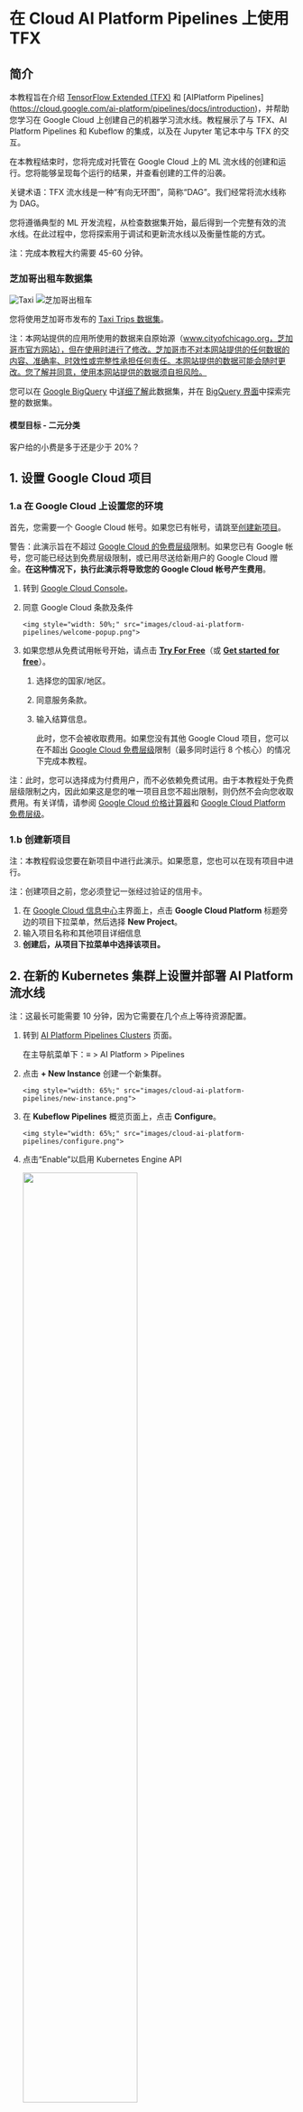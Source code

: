 # 在 Cloud AI Platform Pipelines 上使用 TFX

## 简介

本教程旨在介绍 [TensorFlow Extended (TFX)](https://www.tensorflow.org/tfx) 和 [AIPlatform Pipelines] (https://cloud.google.com/ai-platform/pipelines/docs/introduction)，并帮助您学习在 Google Cloud 上创建自己的机器学习流水线。教程展示了与 TFX、AI Platform Pipelines 和 Kubeflow 的集成，以及在 Jupyter 笔记本中与 TFX 的交互。

在本教程结束时，您将完成对托管在 Google Cloud 上的 ML 流水线的创建和运行。您将能够呈现每个运行的结果，并查看创建的工件的沿袭。

关键术语：TFX 流水线是一种“有向无环图”，简称“DAG”。我们经常将流水线称为 DAG。

您将遵循典型的 ML 开发流程，从检查数据集开始，最后得到一个完整有效的流水线。在此过程中，您将探索用于调试和更新流水线以及衡量性能的方式。

注：完成本教程大约需要 45-60 分钟。

### 芝加哥出租车数据集

<!-- Image free for commercial use, does not require attribution:
https://pixabay.com/photos/new-york-cab-cabs-taxi-urban-city-2087998/ -->

![Taxi](https://github.com/tensorflow/docs-l10n/blob/master/site/zh-cn/tfx/tutorials/tfx/images/airflow_workshop/taxi.jpg?raw=true) ![芝加哥出租车](https://github.com/tensorflow/docs-l10n/blob/master/site/zh-cn/tfx/tutorials/tfx/images/airflow_workshop/chicago.png?raw=true)

您将使用芝加哥市发布的 [Taxi Trips 数据集](https://data.cityofchicago.org/Transportation/Taxi-Trips/wrvz-psew)。

注：本网站提供的应用所使用的数据来自原始源（www.cityofchicago.org，芝加哥市官方网站），但在使用时进行了修改。芝加哥市不对本网站提供的任何数据的内容、准确率、时效性或完整性承担任何责任。本网站提供的数据可能会随时更改。您了解并同意，使用本网站提供的数据须自担风险。

您可以在 [Google BigQuery](https://cloud.google.com/bigquery/public-data/chicago-taxi) 中[详细了解](https://cloud.google.com/bigquery/)此数据集，并在 [BigQuery 界面](https://bigquery.cloud.google.com/dataset/bigquery-public-data:chicago_taxi_trips)中探索完整的数据集。

#### 模型目标 - 二元分类

客户给的小费是多于还是少于 20%？

## 1. 设置 Google Cloud 项目

### 1.a 在 Google Cloud 上设置您的环境

首先，您需要一个 Google Cloud 帐号。如果您已有帐号，请跳至[创建新项目](#create_project)。

警告：此演示旨在不超过 [Google Cloud 的免费层级](https://cloud.google.com/free)限制。如果您已有 Google 帐号，您可能已经达到免费层级限制，或已用尽送给新用户的 Google Cloud 赠金。**在这种情况下，执行此演示将导致您的 Google Cloud 帐号产生费用**。

1. 转到 [Google Cloud Console](https://console.cloud.google.com/)。

2. 同意 Google Cloud 条款及条件

       <img style="width: 50%;" src="images/cloud-ai-platform-pipelines/welcome-popup.png">

3. 如果您想从免费试用帐号开始，请点击 [**Try For Free**](https://console.cloud.google.com/freetrial)（或 [**Get started for free**](https://console.cloud.google.com/freetrial)）。

    1. 选择您的国家/地区。

    2. 同意服务条款。

    3. 输入结算信息。

        此时，您不会被收取费用。如果您没有其他 Google Cloud 项目，您可以在不超出 [Google Cloud 免费层级](https://cloud.google.com/free)限制（最多同时运行 8 个核心）的情况下完成本教程。

注：此时，您可以选择成为付费用户，而不必依赖免费试用。由于本教程处于免费层级限制之内，因此如果这是您的唯一项目且您不超出限制，则仍然不会向您收取费用。有关详情，请参阅 [Google Cloud 价格计算器](https://cloud.google.com/products/calculator/)和 [Google Cloud Platform 免费层级](https://cloud.google.com/free)。

### 1.b 创建新项目<a name="create_project"></a>

注：本教程假设您要在新项目中进行此演示。如果愿意，您也可以在现有项目中进行。

注：创建项目之前，您必须登记一张经过验证的信用卡。

1. 在 [Google Cloud 信息中心](https://console.cloud.google.com/home/dashboard)主界面上，点击 **Google Cloud Platform** 标题旁边的项目下拉菜单，然后选择 **New Project**。
2. 输入项目名称和其他项目详细信息
3. **创建后，从项目下拉菜单中选择该项目。**

## 2. 在新的 Kubernetes 集群上设置并部署 AI Platform 流水线

注：这最长可能需要 10 分钟，因为它需要在几个点上等待资源配置。

1. 转到 [AI Platform Pipelines Clusters](https://console.cloud.google.com/ai-platform/pipelines) 页面。

    在主导航菜单下：≡ &gt; AI Platform &gt; Pipelines

2. 点击 **+ New Instance** 创建一个新集群。

       <img style="width: 65%;" src="images/cloud-ai-platform-pipelines/new-instance.png">

3. 在 **Kubeflow Pipelines** 概览页面上，点击 **Configure**。

       <img style="width: 65%;" src="images/cloud-ai-platform-pipelines/configure.png">

4. 点击“Enable”以启用 Kubernetes Engine API

      <img style="width: 65%;" src="images/cloud-ai-platform-pipelines/enable_api.png">

    注：您可能需要等待几分钟才能继续，此时我们将为您启用 Kubernetes Engine API。

5. 在 **Deploy Kubeflow Pipelines** 页面上：

    1. 为您的集群选择一个[区域](https://cloud.google.com/compute/docs/regions-zones)。可以设置网络和子网络，但出于本教程目的，我们将它们保留为默认值。

    2. **重要提示**：选中标有 *Allow access to the following cloud APIs* 的复选框。（此群集需要此权限才能访问项目的其他部分。如果跳过此步骤，稍后修复会有些棘手。）

          <img style="width: 50%;" src="images/cloud-ai-platform-pipelines/check-the-box.png">

    3. 点击 **Create New Cluster** 并稍候几分钟，直到集群创建完成为止。此过程需要几分钟时间。完成后，您将看到如下消息：

        > Cluster "cluster-1" successfully created in zone "us-central1-a".

    4. 选择命名空间和实例名称（使用默认值即可）。出于本教程的目的，无需选中 *executor.emissary* 或 *managedstorage.enabled*。

    5. 点击 **Deploy**，然后等待几分钟，直到流水线部署完毕。部署 Kubeflow Pipelines，即表示您接受《服务条款》。

## 3. 设置 Cloud AI Platform 笔记本实例

1. 转到 [Vertex AI Workbench](https://console.cloud.google.com/vertex-ai/workbench) 页面。首次运行 Workbench 时，您需要启用 Notebooks API。

    在主导航菜单下：≡ -&gt; Vertex AI -&gt; Workbench

2. 如果出现提示，请启用 Compute Engine API。

3. 创建已安装 TensorFlow Enterprise 2.7（或更高版本）的**新笔记本**。

      <img style="width: 65%;" src="images/cloud-ai-platform-pipelines/new-notebook.png">

    New Notebook -&gt; TensorFlow Enterprise 2.7 -&gt; Without GPU

    选择区域，并为笔记本实例命名。

    为了不超出免费层级限制，您可能需要在此更改默认设置，将此实例可用的 vCPU 数量从 4 个减少到 2 个：

    1. 在 **New notebook** 表单底部选择 **Advanced Options**。

    2. 如果您需要留在免费层级，则需要在 **Machine configuration** 下选择 1 个或 2 个 vCPU 的配置。

          <img style="width: 65%;" src="images/cloud-ai-platform-pipelines/two-cpus.png">

    3. 等待新笔记本创建完成，然后点击 **Enable Notebooks API**

注：如果使用 1 个或 2 个而非默认数量或更多的 vCPU，笔记本的性能可能会变慢。这不会严重妨碍您完成本教程。如果要使用默认设置，请[将您的帐号升级](https://cloud.google.com/free/docs/gcp-free-tier#to_upgrade_your_account)到至少 12 个 vCPU。这将产生费用。有关价格的详细信息，请参阅 [Google Kubernetes Engine 价格](https://cloud.google.com/kubernetes-engine/pricing/)，包括[价格计算器](https://cloud.google.com/products/calculator)和有关 [Google Cloud 免费层级](https://cloud.google.com/free)的信息。

## 4. 启动 Getting Started 笔记本

1. 转到 [**AI Platform Pipelines Clusters**] (https://console.cloud.google.com/ai-platform/pipelines) 页面。

    在主导航菜单下：≡ -&gt; AI Platform -&gt; Pipelines

2. 在本教程中使用的集群所在行上，点击 **Open Pipelines Dashboard**。

      <img src="images/cloud-ai-platform-pipelines/open-dashboard.png">

3. 在 **Getting Started** 页面上，点击 **Open a Cloud AI Platform Notebook on Google Cloud**。

      <img src="images/cloud-ai-platform-pipelines/open-template.png">

4. 选择您用于本教程的笔记本实例并点击 **Continue**，然后点击 **Confirm**。

    ![select-notebook](images/cloud-ai-platform-pipelines/select-notebook.png)

## 5. 继续在笔记本中操作

重要提示：本教程的其余部分应在上一步中打开的 JupyterLab 笔记本中完成。可在此处查看说明和解释作为参考。

### 安装

Getting Started 笔记本首先会将 [TFX](https://www.tensorflow.org/tfx) 和 [Kubeflow Pipelines (KFP)](https://www.kubeflow.org/docs/pipelines/) 安装到运行 Jupyter Lab 的虚拟机中：

然后，它会检查已安装的 TFX 版本，进行导入，并设置和打印项目 ID：

![Install tf and kfp](https://github.com/tensorflow/docs-l10n/blob/master/site/zh-cn/tfx/tutorials/tfx/images/cloud-ai-platform-pipelines/pip-install-nb-cell.png?raw=true)

### 连接您的 Google Cloud 服务

流水线配置需要您的项目 ID，您可以通过笔记本获得此 ID 并将其设置为环境变量。

```python
# Read GCP project id from env.
shell_output=!gcloud config list --format 'value(core.project)' 2>/dev/null
GCP_PROJECT_ID=shell_output[0]
print("GCP project ID:" + GCP_PROJECT_ID)
```

现在，设置您的 KFP 集群端点。

端点可通过 Pipelines 信息中心的网址找到。转到 Kubeflow 流水线信息中心并查看网址。端点为网址中*从* `https://` *后到* `googleusercontent.com`（含）的所有内容。

```python
ENDPOINT='' # Enter YOUR ENDPOINT here.
```

之后，笔记本会为自定义 Docker 镜像设置唯一名称：

```python
# Docker image name for the pipeline image
CUSTOM_TFX_IMAGE='gcr.io/' + GCP_PROJECT_ID + '/tfx-pipeline'
```

## 6. 将模板复制到项目目录中

编辑下一个笔记本单元，为您的流水线设置名称。在本教程中，我们将使用 `my_pipeline`。

```python
PIPELINE_NAME="my_pipeline"
PROJECT_DIR=os.path.join(os.path.expanduser("~"),"imported",PIPELINE_NAME)
```

接下来，笔记本会使用 `tfx` CLI 复制流水线模板。本教程使用芝加哥出租车数据集来执行二元分类，因此模板将模型设置为 `taxi`：

```python
!tfx template copy \
  --pipeline-name={PIPELINE_NAME} \
  --destination-path={PROJECT_DIR} \
  --model=taxi
```

然后，笔记本将其 CWD 上下文更改为项目目录：

```
%cd {PROJECT_DIR}
```

### 浏览流水线文件

您应该会在 Cloud AI Platform 笔记本的左侧看到一个文件浏览器。里面应该有一个包含您的流水线名称 (`my_pipeline`) 的目录。打开目录并查看文件。（您还可以在笔记本环境中打开它们并进行编辑。）

```
# You can also list the files from the shell
! ls
```

上面的 `tfx template copy` 命令创建了用于构建流水线的文件的基本基架。其中包括 Python 源代码、样本数据和 Jupyter 笔记本。这些内容针对此特定示例。对于您自己的流水线，这些应为您的流水线所需的支持文件。

以下是 Python 文件的简要说明。

- `pipeline` - 此目录包含流水线的定义
    - `constants.py` - 定义流水线运行程序的通用常量
    - `pipeline.py` - 定义 TFX 组件和流水线
- `models` - 此目录包含 ML 模型定义
    - `features.py` `features_test.py` 定义模型的特征
    - `preprocessing.py` / `preprocessing_test.py` - 使用 `tf::Transform` 定义预处理作业
    - `estimator` - 此目录包含一个基于 Estimator 的模型
        - `constants.py` - 定义模型的常量
        - `model.py` / `model_test.py` - 使用 TF Estimator 定义 DNN 模型
    - `keras` - 此目录包含一个基于 Keras 的模型
        - `constants.py` - 定义模型的常量
        - `model.py` / `model_test.py` 使用 Keras 定义 DNN 模型
- `beam_runner.py` / `kubeflow_runner.py` - 为每个编排引擎定义运行程序

## 7. 在 Kubeflow 上运行您的第一个 TFX 流水线

此笔记本将使用 `tfx run` CLI 命令运行流水线。

### 连接到存储

运行流水线会创建必须存储在 [ML-Metadata](https://github.com/google/ml-metadata) 中的工件。工件是指载荷，即必须存储在文件系统或块存储中的文件。在本教程中，我们将使用在设置期间自动创建的存储分区来使用 GCS 存储元数据载荷。它的名称将为 `<your-project-id>-kubeflowpipelines-default`。

### 创建流水线

笔记本会将样本数据上传到 GCS 存储分区，以便可以稍后在流水线中使用。

```python
!gsutil cp data/data.csv gs://{GOOGLE_CLOUD_PROJECT}-kubeflowpipelines-default/tfx-template/data/taxi/data.csv
```

之后，笔记本会使用 `tfx pipeline create` 命令创建流水线。

```python
!tfx pipeline create  \
--pipeline-path=kubeflow_runner.py \
--endpoint={ENDPOINT} \
--build-image
```

创建流水线时，将生成 `Dockerfile` 来构建 Docker 镜像。不要忘记将这些文件和其他源文件一起添加到您的源代码控制系统（例如 Git）。

### 运行流水线

之后，笔记本会使用 `tfx run create` 命令启动流水线的执行运行。您还将在 Kubeflow Pipelines 信息中心的“Experiments”下看到此运行。

```python
!tfx run create --pipeline-name={PIPELINE_NAME} --endpoint={ENDPOINT}
```

您可以在 Kubeflow Pipelines 信息中心中查看流水线。

注：如果流水线运行失败，您可以在 KFP 信息中心中查看详细日志。失败的一个主要来源是权限相关问题。请确保您的 KFP 集群具有访问 Google Cloud API 的权限。您可以[在 GCP 中创建 KFP 集群时](https://cloud.google.com/ai-platform/pipelines/docs/setting-up)对此进行配置，或参阅 [GCP 中的问题排查](https://cloud.google.com/ai-platform/pipelines/docs/troubleshooting)文档。

## 8. 验证数据

所有数据科学或机器学习项目的第一项任务都是理解和清理数据。

- 了解每个特征的数据类型
- 查找异常和缺失值
- 了解每个特征的分布

### 组件

![Data Components](https://github.com/tensorflow/docs-l10n/blob/master/site/zh-cn/tfx/tutorials/tfx/images/airflow_workshop/examplegen1.png?raw=true) ![Data Components](https://github.com/tensorflow/docs-l10n/blob/master/site/zh-cn/tfx/tutorials/tfx/images/airflow_workshop/examplegen2.png?raw=true)

- [ExampleGen](https://www.tensorflow.org/tfx/guide/examplegen) 用于提取并拆分输入数据集。
- [StatisticsGen](https://www.tensorflow.org/tfx/guide/statsgen) 用于计算数据集的统计信息。
- [SchemaGen](https://www.tensorflow.org/tfx/guide/schemagen) 用于检查统计信息并创建数据架构。
- [ExampleValidator](https://www.tensorflow.org/tfx/guide/exampleval) 用于查找数据集中的异常和缺失值。

### 在 JupyterLab 文件编辑器中：

在 `pipeline`/`pipeline.py` 中，取消注释将这些组件追加到流水线的行：

```python
# components.append(statistics_gen)
# components.append(schema_gen)
# components.append(example_validator)
```

（复制模板文件时已启用 `ExampleGen`。）

### 更新流水线并重新运行

```python
# Update the pipeline
! tfx pipeline update \
  --pipeline-path=kubeflow_runner.py \
  --endpoint={ENDPOINT}

! tfx run create --pipeline-name "{PIPELINE_NAME}"
```

### 查看流水线

对于 Kubeflow 编排器，访问 KFP 信息中心并在流水线运行页面中找到流水线输出。点击左侧的“Experiments”标签页，然后在“Experiments”页面中点击“All runs”。您应该能够找到带有流水线名称的运行。

### 更高级的示例

本教程展示的示例仅帮助您入门。如需更高级的示例，请参阅 [TensorFlow Data Validation Colab](https://www.tensorflow.org/tfx/tutorials/data_validation/chicago_taxi)。

要详细了解如何使用 TFDV 探索和验证数据集，请参阅[ tensorflow.org 中的示例](https://www.tensorflow.org/tfx/data_validation)。

## 9. 特征工程

您可以通过特征工程提高数据的预测质量和/或降低维数。

- 特征交叉
- 词汇
- 嵌入向量
- PCA
- 分类编码

使用 TFX 的一个好处是，您只需编写一次转换代码，生成的转换将在训练和应用之间保持一致。

### 组件

![set path](https://github.com/tensorflow/docs-l10n/blob/master/site/zh-cn/tfx/tutorials/tfx/images/airflow_workshop/transform.png?raw=true)

- Transform 会对数据集执行特征工程。

### 在 JupyterLab 文件编辑器中：

在 `pipeline`/`pipeline.py`中，找到并取消注释将 [Transform](https://www.tensorflow.org/tfx/guide/transform) 追加到流水线的行。

```python
# components.append(transform)
```

### 更新流水线并重新运行

```python
# Update the pipeline
! tfx pipeline update \
  --pipeline-path=kubeflow_runner.py \
  --endpoint={ENDPOINT}

! tfx run create --pipeline-name "{PIPELINE_NAME}"
```

### 查看流水线输出

对于 Kubeflow 编排器，访问 KFP 信息中心并在流水线运行页面中找到流水线输出。点击左侧的“Experiments”标签页，然后在“Experiments”页面中点击“All runs”。您应该能够找到带有流水线名称的运行。

### 更高级的示例

本教程展示的示例仅帮助您入门。如需更高级的示例，请参阅 [TensorFlow Transform Colab](https://www.tensorflow.org/tfx/tutorials/transform/census)。

## 10. 训练

使用干净、整洁并经过转换的数据训练 TensorFlow 模型。

- 包括来自上一步的转换，以便一致地应用它们
- 将结果保存为 SavedModel 以便投入生产环境
- 使用 TensorBoard 呈现并探索训练过程
- 还要保存 EvalSavedModel 以分析模型的性能

### 组件

- [Trainer](https://www.tensorflow.org/tfx/guide/trainer) 用于训练 TensorFlow 模型。

### 在 JupyterLab 文件编辑器中：

在 `pipeline`/`pipeline.py` 中，找到并取消注释将 Trainer 追加到流水线的行：

```python
# components.append(trainer)
```

### 更新流水线并重新运行

```python
# Update the pipeline
! tfx pipeline update \
  --pipeline-path=kubeflow_runner.py \
  --endpoint={ENDPOINT}

! tfx run create --pipeline-name "{PIPELINE_NAME}"
```

### 查看流水线输出

对于 Kubeflow 编排器，访问 KFP 信息中心并在流水线运行页面中找到流水线输出。点击左侧的“Experiments”标签页，然后在“Experiments”页面中点击“All runs”。您应该能够找到带有流水线名称的运行。

### 更高级的示例

本教程展示的示例仅帮助您入门。如需更高级的示例，请参阅 [TensorBoard 教程](https://www.tensorflow.org/tensorboard/get_started)。

## 11. 分析模型性能

不仅仅要了解顶级指标。

- 用户只会体验到模型的查询性能
- 顶级指标可能会掩盖部分数据切片性能不佳的问题
- 模型的公平性十分重要
- 通常，用户或数据的关键子集非常重要，并且可能会很小
    - 在重要但不常见的条件下的性能
    - 针对关键受众（如意见领袖）的性能
- 如果要替换目前在生产环境中的模型，首先应确保新模型的性能更优

### 组件

- [Evaluator](https://www.tensorflow.org/tfx/guide/evaluator) 会对训练结果执行深度分析。

### 在 JupyterLab 文件编辑器中：

在 `pipeline`/`pipeline.py` 中，找到并取消注释将 Evaluator 追加到流水线的行：

```python
components.append(evaluator)
```

### 更新流水线并重新运行

```python
# Update the pipeline
! tfx pipeline update \
  --pipeline-path=kubeflow_runner.py \
  --endpoint={ENDPOINT}

! tfx run create --pipeline-name "{PIPELINE_NAME}"
```

### 查看流水线输出

对于 Kubeflow 编排器，访问 KFP 信息中心并在流水线运行页面中找到流水线输出。点击左侧的“Experiments”标签页，然后在“Experiments”页面中点击“All runs”。您应该能够找到带有流水线名称的运行。

## 12. 应用模型

如果新模型已准备就绪，请进行相应设置。

- Pusher 会将 SavedModels 部署到已知位置

部署目标会从已知位置接收新模型

- TensorFlow Serving
- TensorFlow Lite
- TensorFlow JS
- TensorFlow Hub

### 组件

- [Pusher](https://www.tensorflow.org/tfx/guide/pusher) 会将模型部署到应用基础结构。

### 在 JupyterLab 文件编辑器中：

在 `pipeline`/`pipeline.py` 中，找到并取消注释将 Pusher 追加到流水线的行：

```python
# components.append(pusher)
```

### 查看流水线输出

对于 Kubeflow 编排器，访问 KFP 信息中心并在流水线运行页面中找到流水线输出。点击左侧的“Experiments”标签页，然后在“Experiments”页面中点击“All runs”。您应该能够找到带有流水线名称的运行。

### 可用部署目标

现在，您已经训练并验证了模型，模型现在可以投入生产环境了。您现在可以将模型部署到任何 TensorFlow 部署目标，包括：

- [TensorFlow Serving](https://www.tensorflow.org/tfx/guide/serving)，用于在服务器或服务器场中应用模型，并处理 REST 和/或 gRPC 推断请求。
- [TensorFlow Lite](https://www.tensorflow.org/lite)，用于将模型包含在 Android 或 iOS 原生移动应用中，或包含在 Raspberry Pi、IoT 或微控制器应用中。
- [TensorFlow.js](https://www.tensorflow.org/js)，用于在网络浏览器或 Node.JS 应用中运行模型。

## 更高级的示例

本教程展示的示例仅帮助您入门。下面是一些与其他 Cloud 服务集成的示例。

### Kubeflow Pipelines 资源注意事项

根据工作负载的要求，Kubeflow Pipelines 部署的默认配置可能满足也可能不满足您的需求。您可以在调用 `KubeflowDagRunnerConfig` 时使用 `pipeline_operator_funcs` 自定义您的资源配置。

`pipeline_operator_funcs` 是 `OpFunc` 项的列表，它会转换在 KFP 流水线规范（从 `KubeflowDagRunner` 编译）中生成的所有 `ContainerOp` 实例。

例如，要配置内存，我们可以使用 [`set_memory_request`](https://github.com/kubeflow/pipelines/blob/646f2fa18f857d782117a078d626006ca7bde06d/sdk/python/kfp/dsl/_container_op.py#L249) 来声明所需的内存量。一种典型的实现方式是为 `set_memory_request` 创建封装容器，并使用该封装容器将其添加到流水线 `OpFunc` 的列表中：

```python
def request_more_memory():
  def _set_memory_spec(container_op):
    container_op.set_memory_request('32G')
  return _set_memory_spec

# Then use this opfunc in KubeflowDagRunner
pipeline_op_funcs = kubeflow_dag_runner.get_default_pipeline_operator_funcs()
pipeline_op_funcs.append(request_more_memory())
config = KubeflowDagRunnerConfig(
    pipeline_operator_funcs=pipeline_op_funcs,
    ...
)
kubeflow_dag_runner.KubeflowDagRunner(config=config).run(pipeline)
```

类似的资源配置函数包括：

- `set_memory_limit`
- `set_cpu_request`
- `set_cpu_limit`
- `set_gpu_limit`

### 尝试 `BigQueryExampleGen`

[BigQuery](https://cloud.google.com/bigquery) 是一种无服务器、扩缩能力极强且经济实惠的云数据仓库。BigQuery 可在 TFX 中用作训练样本的来源。在此步骤中，我们将向流水线添加 `BigQueryExampleGen`。

#### 在 JupyterLab 文件编辑器中：

**双击打开 `pipeline.py`**。注释掉 `CsvExampleGen` 并取消注释创建 `BigQueryExampleGen` 实例的行。您还需要取消注释 `create_pipeline` 函数的 `query` 参数。

我们需要指定用于 BigQuery 的 GCP 项目，为此，您需要在创建流水线时在 `beam_pipeline_args` 中设置 `--project`。

**双击打开 `configs.py`**。取消注释 `BIG_QUERY_WITH_DIRECT_RUNNER_BEAM_PIPELINE_ARGS` 和 `BIG_QUERY_QUERY` 的定义。您应将此文件中的项目 ID 和区域值替换为用于您的 GCP 项目的正确值。

> **注：您必须先在 `configs.py` 文件中设置您的 GCP 项目 ID 和区域，然后才能继续。**

**浏览到上一级目录**。点击文件列表上方的目录名称。该目录名称为流水线的名称，如果您未更改流水线名称，则为 `my_pipeline`。

**双击打开 `kubeflow_runner.py`**。为 `create_pipeline` 函数取消注释 `query` 和 `beam_pipeline_args` 两个参数。

现在，流水线已准备好使用 BigQuery 作为样本源。像之前一样更新流水线，并像在第 5 和第 6 步中那样创建新的执行运行。

#### 更新流水线并重新运行

```python
# Update the pipeline
!tfx pipeline update \
  --pipeline-path=kubeflow_runner.py \
  --endpoint={ENDPOINT}

!tfx run create --pipeline-name {PIPELINE_NAME} --endpoint={ENDPOINT}
```

### 尝试 Dataflow

多个 [TFX 组件使用 Apache Beam](https://www.tensorflow.org/tfx/guide/beam) 来实现数据并行流水线，这意味着您可以使用 [Google Cloud Dataflow](https://cloud.google.com/dataflow/) 分布数据处理工作负载。在此步骤中，我们将设置 Kubeflow 编排器，将 Dataflow 用作 Apache Beam 的数据处理后端。

> **注**：如果尚未启用 Dataflow API，您可以使用控制台或在 CLI 中使用以下命令（例如，在 Cloud Shell 中）启用：

```bash
# Select your project:
gcloud config set project YOUR_PROJECT_ID

# Get a list of services that you can enable in your project:
gcloud services list --available | grep Dataflow

# If you don't see dataflow.googleapis.com listed, that means you haven't been
# granted access to enable the Dataflow API.  See your account adminstrator.

# Enable the Dataflow service:

gcloud services enable dataflow.googleapis.com
```

> **注**：执行速度可能受限于默认的 [Google Compute Engine (GCE)](https://cloud.google.com/compute) 配额。我们建议为大约 250 个 Dataflow 虚拟机设置足够的配额： **250 个 CPU、250 个 IP 地址，以及 62500 GB 永久性磁盘**。有关详情，请参阅 [GCE 配额](https://cloud.google.com/compute/quotas)和 [Dataflow 配额](https://cloud.google.com/dataflow/quotas)文档。如果您受到 IP 地址配额的限制，使用更大的 [`worker_type`](https://cloud.google.com/dataflow/docs/guides/specifying-exec-params#setting-other-cloud-dataflow-pipeline-options) 将减少所需的 IP 数量。

**双击 `pipeline` 更改目录，然后双击打开 `configs.py`**。取消注释 `GOOGLE_CLOUD_REGION` 和 `DATAFLOW_BEAM_PIPELINE_ARGS` 的定义。

**浏览到上一级目录**。点击文件列表上方的目录名称。该目录名称为流水线的名称，如果您未更改流水线名称，则为 `my_pipeline`。

**双击打开 `kubeflow_runner.py`**。取消注释 `beam_pipeline_args`。（还要确保注释掉您在第 7 步中添加的当前 `beam_pipeline_args`。）

#### 更新流水线并重新运行

```python
# Update the pipeline
!tfx pipeline update \
  --pipeline-path=kubeflow_runner.py \
  --endpoint={ENDPOINT}

!tfx run create --pipeline-name {PIPELINE_NAME} --endpoint={ENDPOINT}
```

您可以在 [Cloud Console 的 Dataflow](http://console.cloud.google.com/dataflow) 中找到您的 Dataflow 作业。

### 使用 KFP 尝试 Cloud AI Platform Training 和 Cloud AI Platform Prediction

TFX 可与多种代管式 GCP 服务（例如，[Cloud AI Platform Training 和 Cloud AI Platform Prediction](https://cloud.google.com/ai-platform/)）互操作。您可以设置 `Trainer` 组件以使用 Cloud AI Platform Training（一项用于训练机器学习模型的代管式服务）。此外，当您完成模型构建并准备应用时，可以将您的模型*推送*到 Cloud AI Platform Prediction 进行应用。在此步骤中，我们将设置 `Trainer` 和 `Pusher` 组件以使用 Cloud AI Platform 服务。

在编辑文件之前，您可能必须首先启用 *AI Platform Training &amp; Prediction API*。

**双击 `pipeline` 更改目录，然后双击打开 `configs.py`**。取消注释 `GOOGLE_CLOUD_REGION`、`GCP_AI_PLATFORM_TRAINING_ARGS` 和 `GCP_AI_PLATFORM_SERVING_ARGS` 的定义。我们将使用自定义构建的容器镜像在 Cloud AI Platform Training 中训练模型，因此我们应将 `GCP_AI_PLATFORM_TRAINING_ARGS` 中的 `masterConfig.imageUri` 设置为与上文中 `CUSTOM_TFX_IMAGE` 相同的值。

**浏览到上一级目录，然后双击打开 `kubeflow_runner.py`**。取消注释 `ai_platform_training_args` 和 `ai_platform_serving_args`。

> 注：如果您在训练步骤中收到权限错误，则可能需要为 Cloud Machine Learning Engine（AI Platform Prediction 和 AI Platform Training）服务帐号提供 Storage Object Viewer 权限。可在 [Container Registry 文档](https://cloud.google.com/container-registry/docs/access-control#grant)中获得更多信息。

#### 更新流水线并重新运行

```python
# Update the pipeline
!tfx pipeline update \
  --pipeline-path=kubeflow_runner.py \
  --endpoint={ENDPOINT}

!tfx run create --pipeline-name {PIPELINE_NAME} --endpoint={ENDPOINT}
```

您可以在 [Cloud AI Platform 作业](https://console.cloud.google.com/ai-platform/jobs)中找到您的训练作业。如果流水线成功完成，则可以在 [Cloud AI Platform 模型](https://console.cloud.google.com/ai-platform/models)中找到您的模型。

## 14. 使用您自己的数据

在本教程中，您为使用芝加哥出租车数据集的模型创建了流水线。现在，请尝试将您自己的数据放入流水线中。您的数据可以存储在流水线能够访问的任何位置，包括 Google Cloud Storage、BigQuery 或 CSV 文件。

您需要修改流水线定义以适应您的数据。

### 如果您的数据保存在文件中

1. 修改 `kubeflow_runner.py` 中的 `DATA_PATH` 以指示位置。

### 如果您的数据保存在 BigQuery 中

1. 将 configs.py 中的 `BIG_QUERY_QUERY` 修改为您的查询语句。
2. 在 `models`/`features.py` 中添加特征。
3. 修改 `models`/`preprocessing.py` 以[转换输入数据用于训练](https://www.tensorflow.org/tfx/guide/transform)。
4. 修改 `models`/`keras`/`model.py` 和 `models`/`keras`/`constants.py` 以[描述您的 ML 模型](https://www.tensorflow.org/tfx/guide/trainer)。

### 详细了解 Trainer

有关训练流水线的更多详细信息，请参阅 [Trainer 组件指南](https://www.tensorflow.org/tfx/guide/trainer)。

## 清理

要清理此项目中使用的所有 Google Cloud 资源，您可以[删除用于本教程的 Google Cloud 项目](https://cloud.google.com/resource-manager/docs/creating-managing-projects#shutting_down_projects)。

或者，您可以通过访问每个控制台来清理各个资源：- [Google Cloud Storage](https://console.cloud.google.com/storage) - [Google Container Registry](https://console.cloud.google.com/gcr) - [Google Kubernetes Engine](https://console.cloud.google.com/kubernetes)
